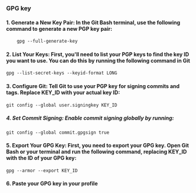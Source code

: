 ### GPG key

#### 1. Generate a New Key Pair: In the Git Bash terminal, use the following command to generate a new PGP key pair:

		gpg --full-generate-key
		
#### 2. List Your Keys: First, you'll need to list your PGP keys to find the key ID you want to use. You can do this by running the following command in Git 
	
	gpg --list-secret-keys --keyid-format LONG
	
#### 3. Configure Git: Tell Git to use your PGP key for signing commits and tags. Replace KEY_ID with your actual key ID:

	git config --global user.signingkey KEY_ID
	
##### 4. Set Commit Signing: Enable commit signing globally by running:

	git config --global commit.gpgsign true
	
#### 5. Export Your GPG Key: First, you need to export your GPG key. Open Git Bash or your terminal and run the following command, replacing KEY_ID with the ID of your GPG key:

	gpg --armor --export KEY_ID

#### 6. Paste your GPG key in your profile
